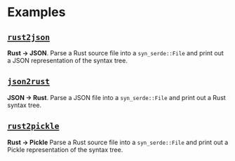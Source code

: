 # Examples

## [`rust2json`](rust2json)

**Rust -> JSON**.
Parse a Rust source file into a `syn_serde::File` and print out a JSON
representation of the syntax tree.

## [`json2rust`](json2rust)

**JSON -> Rust**.
Parse a JSON file into a `syn_serde::File` and print out a Rust syntax tree.

## [`rust2pickle`](rust2pickle)

**Rust -> Pickle**
Parse a Rust source file into a `syn_serde::File` and print out a Pickle
representation of the syntax tree.
